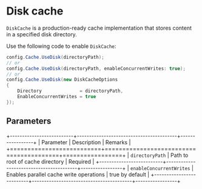 Disk cache
==========

`DiskCache` is a production-ready cache implementation that stores content in a specified disk directory.

Use the following code to enable `DiskCache`:

```csharp
config.Cache.UseDisk(directoryPath);
// or
config.Cache.UseDisk(directoryPath, enableConcurrentWrites: true);
// or
config.Cache.UseDisk(new DiskCacheOptions
{
    Directory              = directoryPath,
    EnableConcurrentWrites = true
});
```

Parameters
----------

+--------------------------+-----------------------------------------+-----------------+
| Parameter                | Description                             | Remarks         |
+==========================+=========================================+=================+
| `directoryPath`          | Path to root of cache directory         | Required        |
+--------------------------+-----------------------------------------+-----------------+
| `enableConcurrentWrites` | Enables parallel cache write operations | true by default |
+--------------------------+-----------------------------------------+-----------------+